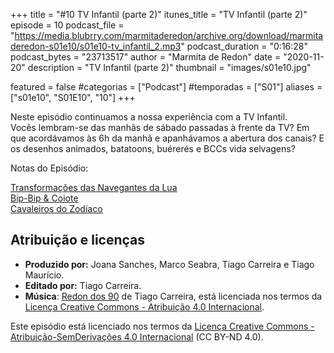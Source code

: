 +++
title = "#10 TV Infantil (parte 2)"
itunes_title = "TV Infantil (parte 2)"
episode = 10
podcast_file = "https://media.blubrry.com/marmitaderedon/archive.org/download/marmitaderedon-s01e10/s01e10-tv_infantil_2.mp3"
podcast_duration = "0:16:28"
podcast_bytes = "23713517"
author = "Marmita de Redon"
date = "2020-11-20"
description = "TV Infantil (parte 2)"
thumbnail = "images/s01e10.jpg"

featured = false
#categorias = ["Podcast"]
#temporadas = ["S01"]
aliases = ["s01e10", "S01E10", "10"]
+++

Neste episódio continuamos a nossa experiência com a TV Infantil.  
Vocês lembram-se das manhãs de sábado passadas à frente da TV? 
Em que acordávamos às 6h da manhã e apanhávamos a abertura dos canais? 
E os desenhos animados, batatoons, buérerés e BCCs vida selvagens?

Notas do Episódio: 

[Transformações das Navegantes da Lua](https://www.youtube.com/watch?v=5qt9QXwsZYk&list=PL_9QejTL6cuw43mCkGwTUQzRHRVm7oEst&index=1)  
[Bip-Bip & Coiote](https://www.youtube.com/watch?v=4iWvedIhWjM)  
[Cavaleiros do Zodíaco](https://www.youtube.com/watch?v=b8uNxisOpA8)




## Atribuição e licenças
- **Produzido por:** Joana Sanches, Marco Seabra, Tiago Carreira e Tiago Maurício.
- **Editado por:** Tiago Carreira.
- **Música**: [Redon dos 90](https://archive.org/details/redon90) de Tiago Carreira, está licenciada nos termos da [Licença Creative Commons - Atribuição 4.0 Internacional](http://creativecommons.org/licenses/by/4.0/).

Este episódio está licenciado nos termos da [Licença Creative Commons - Atribuição-SemDerivações 4.0 Internacional](https://creativecommons.org/licenses/by-nd/4.0/) (CC BY-ND 4.0).

